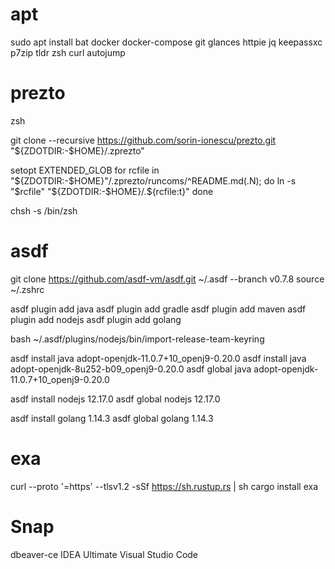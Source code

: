 # apt

sudo apt install bat docker docker-compose git glances httpie jq keepassxc p7zip tldr zsh curl autojump

# prezto

zsh

git clone --recursive https://github.com/sorin-ionescu/prezto.git "${ZDOTDIR:-$HOME}/.zprezto"

setopt EXTENDED_GLOB
for rcfile in "${ZDOTDIR:-$HOME}"/.zprezto/runcoms/^README.md(.N); do
  ln -s "$rcfile" "${ZDOTDIR:-$HOME}/.${rcfile:t}"
done

chsh -s /bin/zsh

# asdf

git clone https://github.com/asdf-vm/asdf.git ~/.asdf --branch v0.7.8
source ~/.zshrc

asdf plugin add java
asdf plugin add gradle
asdf plugin add maven
asdf plugin add nodejs
asdf plugin add golang

bash ~/.asdf/plugins/nodejs/bin/import-release-team-keyring

asdf install java adopt-openjdk-11.0.7+10_openj9-0.20.0
asdf install java adopt-openjdk-8u252-b09_openj9-0.20.0
asdf global java adopt-openjdk-11.0.7+10_openj9-0.20.0

asdf install nodejs 12.17.0
asdf global nodejs 12.17.0

asdf install golang 1.14.3
asdf global golang 1.14.3

# exa

curl --proto '=https' --tlsv1.2 -sSf https://sh.rustup.rs | sh
cargo install exa

# Snap

dbeaver-ce
IDEA Ultimate
Visual Studio Code
